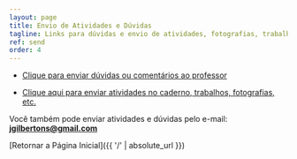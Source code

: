 ```yaml
---
layout: page
title: Envio de Atividades e Dúvidas
tagline: Links para dúvidas e envio de atividades, fotografias, trabalhos, etc.
ref: send
order: 4
---
```


- [Clique para enviar dúvidas ou comentários ao professor](https://forms.gle/gsyUXXFPXyeiJEeq6)

- [Clique aqui para enviar atividades no caderno, trabalhos, fotografias, etc.](https://forms.gle/6acqjK1Dky1bPGGp7)

Você também pode enviar atividades e dúvidas pelo e-mail: **[jgilbertons@gmail.com](mailto:jgilbertons@gmail.com)**

[Retornar a Página Inicial]({{ '/' | absolute_url }})
